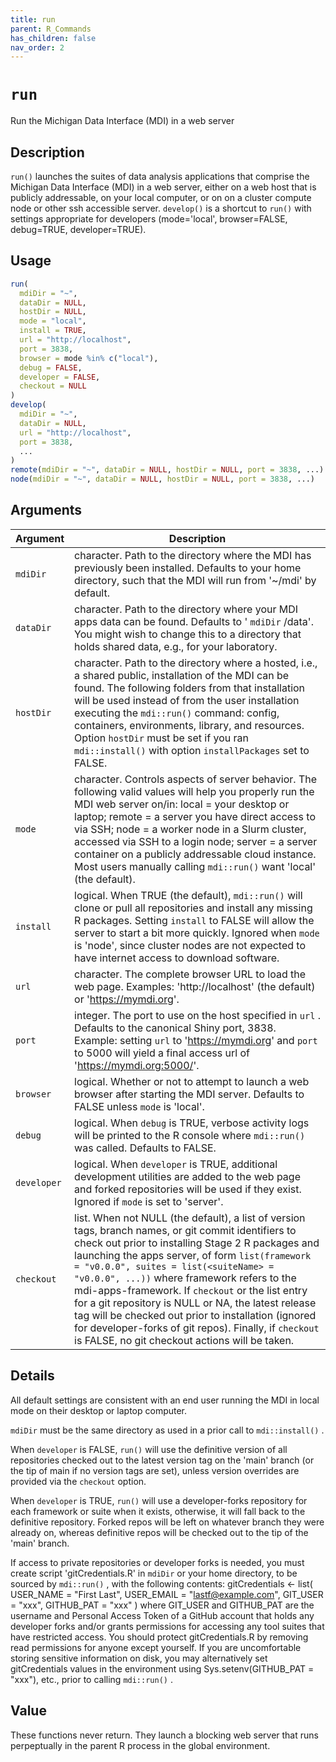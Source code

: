```yaml
---
title: run
parent: R_Commands
has_children: false
nav_order: 2
---
```


<!-- FILE GENERATED BY document.R - DO NOT EDIT MANUALLY -->

# `run`

Run the Michigan Data Interface (MDI) in a web server


## Description

`run()` launches the suites of data analysis applications that comprise
 the Michigan Data Interface (MDI) in a web server, either on a web host
 that is publicly addressable, on your local computer, or on on a cluster
 compute node or other ssh accessible server. `develop()` is a shortcut
 to `run()` with settings appropriate for developers (mode='local',
 browser=FALSE, debug=TRUE, developer=TRUE).


## Usage

```r
run(
  mdiDir = "~",
  dataDir = NULL,
  hostDir = NULL,
  mode = "local",
  install = TRUE,
  url = "http://localhost",
  port = 3838,
  browser = mode %in% c("local"),
  debug = FALSE,
  developer = FALSE,
  checkout = NULL
)
develop(
  mdiDir = "~",
  dataDir = NULL,
  url = "http://localhost",
  port = 3838,
  ...
)
remote(mdiDir = "~", dataDir = NULL, hostDir = NULL, port = 3838, ...)
node(mdiDir = "~", dataDir = NULL, hostDir = NULL, port = 3838, ...)
```


## Arguments

Argument      |Description
------------- |----------------
`mdiDir`     |     character. Path to the directory where the MDI has previously been installed. Defaults to your home directory, such that the MDI will run from '~/mdi' by default.
`dataDir`     |     character. Path to the directory where your MDI apps data can be found. Defaults to ' `mdiDir` /data'. You might wish to change this to a directory that holds shared data, e.g., for your laboratory.
`hostDir`     |     character. Path to the directory where a hosted, i.e., a shared public, installation of the MDI can be found. The following folders from that installation will be used instead of from the user installation executing the `mdi::run()` command: config, containers, environments, library, and resources. Option `hostDir` must be set if you ran `mdi::install()` with option `installPackages` set to FALSE.
`mode`     |     character. Controls aspects of server behavior. The following valid values will help you properly run the MDI web server on/in: local = your desktop or laptop; remote = a server you have direct access to via SSH; node = a worker node in a Slurm cluster, accessed via SSH to a login node; server = a server container on a publicly addressable cloud instance. Most users manually calling `mdi::run()` want 'local' (the default).
`install`     |     logical. When TRUE (the default), `mdi::run()` will clone or pull all repositories and install any missing R packages. Setting `install` to FALSE will allow the server to start a bit more quickly. Ignored when `mode` is 'node', since cluster nodes are not expected to have internet access to download software.
`url`     |     character. The complete browser URL to load the web page. Examples: 'http://localhost' (the default) or 'https://mymdi.org'.
`port`     |     integer. The port to use on the host specified in `url` . Defaults to the canonical Shiny port, 3838. Example: setting `url`  to 'https://mymdi.org' and `port` to 5000 will yield a final access url of 'https://mymdi.org:5000/'.
`browser`     |     logical. Whether or not to attempt to launch a web browser after starting the MDI server. Defaults to FALSE unless `mode` is 'local'.
`debug`     |     logical. When `debug` is TRUE, verbose activity logs will be printed to the R console where `mdi::run()` was called. Defaults to FALSE.
`developer`     |     logical. When `developer` is TRUE, additional development utilities are added to the web page and forked repositories will be used if they exist. Ignored if `mode` is set to 'server'.
`checkout`     |     list.  When not NULL (the default), a list of version tags, branch names, or git commit identifiers to check out prior to installing Stage 2 R packages and launching the apps server, of form `list(framework = "v0.0.0", suites = list(<suiteName> = "v0.0.0", ...))`  where framework refers to the mdi-apps-framework. If `checkout` or the list entry for a git repository is NULL or NA, the latest release tag will be checked out prior to installation (ignored for developer-forks of git repos). Finally, if `checkout` is FALSE, no git checkout actions will be taken.


## Details

All default settings are consistent with an end user running the MDI in
 local mode on their desktop or laptop computer.
 
 `mdiDir` must be the same directory as used in a prior call to
 `mdi::install()` .
 
 When `developer` is FALSE, `run()` will use the definitive
 version of all repositories checked out to the latest version tag on
 the 'main' branch (or the tip of main if no version tags are set),
 unless version overrides are provided via the `checkout` option.
 
 When `developer` is TRUE, `run()` will use a developer-forks
 repository for each framework or suite when it exists, otherwise, it
 will fall back to the definitive repository. Forked repos will be left
 on whatever branch they were already on, whereas definitive repos
 will be checked out to the tip of the 'main' branch.
 
 If access to private repositories or developer forks is needed, you must
 create script 'gitCredentials.R' in `mdiDir` or your home directory,
 to be sourced by `mdi::run()` , with the following contents:
 gitCredentials <- list(
 USER_NAME  = "First Last",
 USER_EMAIL = "lastf@example.com",
 GIT_USER   = "xxx",
 GITHUB_PAT = "xxx"
 )
 where GIT_USER and GITHUB_PAT are the username and Personal Access
 Token of a GitHub account that holds any developer forks and/or grants
 permissions for accessing any tool suites that have restricted access.
 You should protect gitCredentials.R by removing read permissions for
 anyone except yourself. If you are uncomfortable storing sensitive
 information on disk, you may alternatively set gitCredentials values
 in the environment using Sys.setenv(GITHUB_PAT = "xxx"), etc., prior to
 calling `mdi::run()` .


## Value

These functions never return. They launch a blocking web server
 that runs perpeptually in the parent R process in the global environment.


